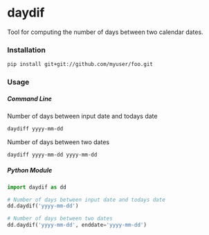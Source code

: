 # daydif
Tool for computing the number of days between two calendar dates.

### Installation
```bash
pip install git+git://github.com/myuser/foo.git
```

### Usage
##### Command Line

Number of days between input date and todays date
```bash
daydiff yyyy-mm-dd
```

Number of days between two dates
```bash
daydiff yyyy-mm-dd yyyy-mm-dd
```

##### Python Module
```python
import daydif as dd

# Number of days between input date and todays date
dd.daydif('yyyy-mm-dd')

# Number of days between two dates
dd.daydif('yyyy-mm-dd', enddate='yyyy-mm-dd')

```
